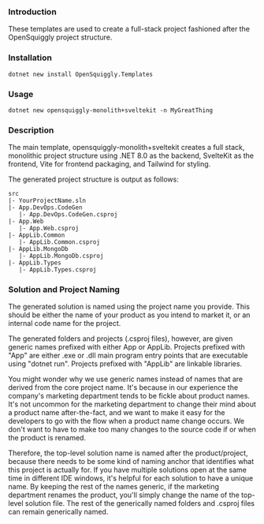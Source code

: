 ### Introduction

These templates are used to create a full-stack project fashioned after the
OpenSquiggly project structure.

### Installation

```console
dotnet new install OpenSquiggly.Templates
```

### Usage

```console
dotnet new opensquiggly-monolith+sveltekit -n MyGreatThing
```

### Description

The main template, opensquiggly-monolith+sveltekit creates a full stack, monolithic project
structure using .NET 8.0 as the backend, SvelteKit as the frontend, Vite for frontend packaging,
and Tailwind for styling.

The generated project structure is output as follows:

```
src
|- YourProjectName.sln
|- App.DevOps.CodeGen
   |- App.DevOps.CodeGen.csproj
|- App.Web
   |- App.Web.csproj
|- AppLib.Common
   |- AppLib.Common.csproj
|- AppLib.MongoDb
   |- AppLib.MongoDb.csproj
|- AppLib.Types
   |- AppLib.Types.csproj
```

### Solution and Project Naming

The generated solution is named using the project name you provide. This should be either
the name of your product as you intend to market it, or an internal code name for the project.

The generated folders and projects (.csproj files), however, are given generic names prefixed
with either App or AppLib. Projects prefixed with "App" are either .exe or .dll main program
entry points that are executable using "dotnet run". Projects prefixed with "AppLib" are linkable
libraries.

You might wonder why we use generic names instead of names that are derived from the core
project name. It's because in our experience the company's marketing department tends to be
fickle about product names. It's not uncommon for the marketing department to change their
mind about a product name after-the-fact, and we want to make it easy for the developers to go
with the flow when a product name change occurs. We don't want to have to make too many changes
to the source code if or when the product is renamed.

Therefore, the top-level solution name is named after the product/project, because there needs
to be some kind of naming anchor that identifies what this project is actually for. If you have
multiple solutions open at the same time in different IDE windows, it's helpful for each solution
to have a unique name. By keeping the rest of the names generic, if the marketing department renames
the product, you'll simply change the name of the top-level solution file. The rest of the generically
named folders and .csproj files can remain generically named.
